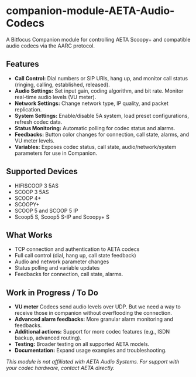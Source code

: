 # companion-module-AETA-Audio-Codecs

A Bitfocus Companion module for controlling AETA Scoopy+ and compatible audio codecs via the AARC protocol.

## Features

- **Call Control:** Dial numbers or SIP URIs, hang up, and monitor call status (ringing, calling, established, released).
- **Audio Settings:** Set input gain, coding algorithm, and bit rate. Monitor real-time audio levels (VU meter).
- **Network Settings:** Change network type, IP quality, and packet replication.
- **System Settings:** Enable/disable 5A system, load preset configurations, refresh codec data.
- **Status Monitoring:** Automatic polling for codec status and alarms.
- **Feedbacks:** Button color changes for connection, call state, alarms, and VU meter levels.
- **Variables:** Exposes codec status, call state, audio/network/system parameters for use in Companion.

## Supported Devices

- HIFISCOOP 3 5AS
- SCOOP 3 5AS
- SCOOP 4+
- SCOOPY+
- SCOOP 5 and SCOOP 5 IP
- Scoop5 S, Scoop5 S-IP and Scoopy+ S


## What Works

- TCP connection and authentication to AETA codecs
- Full call control (dial, hang up, call state feedback)
- Audio and network parameter changes
- Status polling and variable updates
- Feedbacks for connection, call state, alarms.

## Work in Progress / To Do

- **VU meter** Codecs send audio levels over UDP. But we need a way to receive those in companion without overflooding the connection.
- **Advanced alarm feedbacks:** More granular alarm monitoring and feedbacks.
- **Additional actions:** Support for more codec features (e.g., ISDN backup, advanced routing).
- **Testing:** Broader testing on all supported AETA models.
- **Documentation:** Expand usage examples and troubleshooting.

*This module is not affiliated with AETA Audio Systems. For support with your codec hardware, contact AETA directly.*
